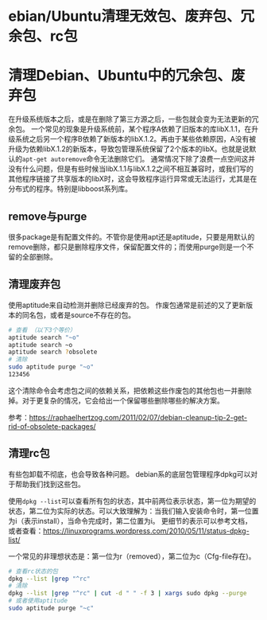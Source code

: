 # ebian/Ubuntu清理无效包、废弃包、冗余包、rc包



# 清理Debian、Ubuntu中的冗余包、废弃包

在升级系统版本之后，或是在删除了第三方源之后，一些包就会变为无法更新的冗余包。
一个常见的现象是升级系统前，某个程序A依赖了旧版本的库libX.1.1，在升级系统之后另一个程序B依赖了新版本的libX.1.2。再由于某些依赖原因，A没有被升级为依赖libX.1.2的新版本，导致包管理系统保留了2个版本的libX。也就是说默认的`apt-get autoremove`命令无法删除它们。
通常情况下除了浪费一点空间这并没有什么问题，但是有些时候当libX.1.1与libX.1.2之间不相互兼容时，或我们写的其他程序链接了共享版本的libX时，这会导致程序运行异常或无法运行，尤其是在分布式的程序。特别是libboost系列库。

## remove与purge

很多package是有配置文件的。不管你是使用apt还是aptitude，只要是用默认的remove删除，都只是删除程序文件，保留配置文件的；而使用purge则是一个不留的全部删除。

## 清理废弃包

使用aptitude来自动检测并删除已经废弃的包。
作废包通常是前述的又了更新版本的同名包，或者是source不存在的包。

```bash
# 查看 （以下3个等价）
aptitude search "~o"
aptitude search ~o
aptitude search ?obsolete
# 清除
sudo aptitude purge "~o"
123456
```

这个清除命令会考虑包之间的依赖关系，把依赖这些作废包的其他包也一并删除掉。对于更复杂的情况，它会给出一个保留哪些删除哪些的解决方案。

参考：https://raphaelhertzog.com/2011/02/07/debian-cleanup-tip-2-get-rid-of-obsolete-packages/

## 清理rc包

有些包卸载不彻底，也会导致各种问题。
debian系的底层包管理程序dpkg可以对于帮助我们找到这些包。

使用`dpkg --list`可以查看所有包的状态，其中前两位表示状态，第一位为期望的状态，第二位为实际的状态。可以大致理解为：当我们输入安装命令时，第一位置为i（表示install），当命令完成时，第二位置为i。
更细节的表示可以参考文档，或者查看：https://linuxprograms.wordpress.com/2010/05/11/status-dpkg-list/

一个常见的非理想状态是：第一位为r（removed），第二位为c（Cfg-file存在)。

```bash
# 查看rc状态的包
dpkg --list |grep "^rc"
# 清除
dpkg --list |grep "^rc" | cut -d " " -f 3 | xargs sudo dpkg --purge
# 或者使用aptitude
sudo aptitude purge "~c"
```